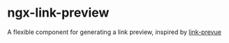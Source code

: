# ngx-link-preview

A flexible component for generating a link preview, inspired by [link-prevue](https://github.com/nivaldomartinez/link-prevue)
